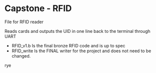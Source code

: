 # Capstone - RFID
File for RFID reader

Reads cards and outputs the UID in one line back to the terminal through UART

- RFID_v1.b Is the final bronze RFID code and is up to spec
- RFID_write Is the FINAL writer for the project and does not need to be changed.

rye
